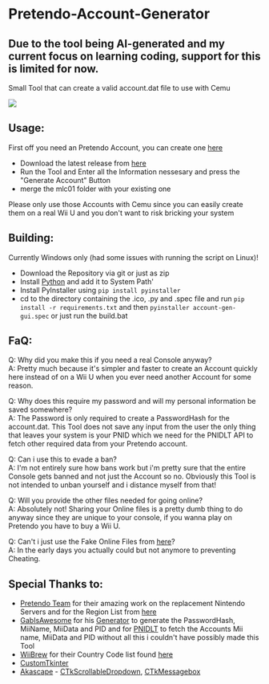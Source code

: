 # Pretendo-Account-Generator

## Due to the tool being AI-generated and my current focus on learning coding, support for this is limited for now.

Small Tool that can create a valid account.dat file to use with Cemu

![](https://i.imgur.com/ECskrmX.png)

## Usage:

First off you need an Pretendo Account, you can create one [here](https://pretendo.network/account/register)

- Download the latest release from [here](https://github.com/TheCraZyDuDee/Pretendo-Account-Generator/releases/latest/download/Pretendo.Account.Generator.exe)
- Run the Tool and Enter all the Information nessesary and press the "Generate Account" Button
- merge the mlc01 folder with your existing one

Please only use those Accounts with Cemu since you can easily create them on a real Wii U and you don't want to risk bricking your system<br>

## Building:

Currently Windows only (had some issues with running the script on Linux)!

- Download the Repository via git or just as zip
- Install [Python](https://www.python.org/downloads/) and add it to System Path'
- Install PyInstaller using `pip install pyinstaller`
- cd to the directory containing the .ico, .py and .spec file and run `pip install -r requirements.txt` and then `pyinstaller account-gen-gui.spec` or just run the build.bat

## FaQ:

Q: Why did you make this if you need a real Console anyway?<br>
A: Pretty much because it's simpler and faster to create an Account quickly here instead of on a Wii U when you ever need another Account for some reason.

Q: Why does this require my password and will my personal information be saved somewhere?<br>
A: The Password is only required to create a PasswordHash for the account.dat. This Tool does not save any input from the user the only thing that leaves your system is your PNID which we need for the PNIDLT API to fetch other required data from your Pretendo account.

Q: Can i use this to evade a ban?<br>
A: I'm not entirely sure how bans work but i'm pretty sure that the entire Console gets banned and not just the Account so no. Obviously this Tool is not intended to unban yourself and i distance myself from that!

Q: Will you provide the other files needed for going online?<br>
A: Absolutely not! Sharing your Online files is a pretty dumb thing to do anyway since they are unique to your console, if you wanna play on Pretendo you have to buy a Wii U.

Q: Can't i just use the Fake Online Files from [here](https://github.com/SmmServer/FakeOnlineFiles)?<br>
A: In the early days you actually could but not anymore to preventing Cheating.

## Special Thanks to:

- [Pretendo Team](https://pretendo.network) for their amazing work on the replacement Nintendo Servers and for the Region List from [here](https://github.com/PretendoNetwork/wiiu-country-region-extractor)
- [GabIsAwesome](https://github.com/GabIsAwesome) for his [Generator](https://github.com/GabIsAwesome/accountfile-generator) to generate the PasswordHash, MiiName, MiiData and PID and for [PNIDLT](https://pnidlt.gabis.online/) to fetch the Accounts Mii name, MiiData and PID without all this i couldn't have possibly made this Tool
- [WiiBrew](https://wiibrew.org) for their Country Code list found [here](https://wiibrew.org/wiki/Country_Codes)
- [CustomTkinter](https://customtkinter.tomschimansky.com/)
- [Akascape](https://github.com/Akascape) - [CTkScrollableDropdown](https://github.com/Akascape/CTkScrollableDropdown), [CTkMessagebox](https://github.com/Akascape/CTkMessagebox)

